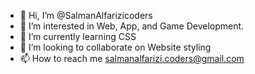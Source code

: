 - 👋 Hi, I’m @SalmanAlfarizicoders
- 👀 I’m interested in Web, App, and Game Development.
- 🌱 I’m currently learning CSS
- 💞️ I’m looking to collaborate on Website styling
- 📫 How to reach me salmanalfarizi.coders@gmail.com

<!---
SalmanAlfarizicoders/SalmanAlfarizicoders is a ✨ special ✨ repository because its `README.md` (this file) appears on your GitHub profile.
You can click the Preview link to take a look at your changes.
--->
